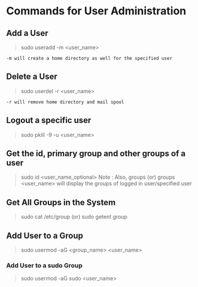 # Commands for User Administration

## Add a User

> sudo useradd -m <user_name>
  
`-m will create a home directory as well for the specified user`

## Delete a User

> sudo userdel -r <user_name>
   
`-r will remove home directory and mail spool`

## Logout a specific user
  
> sudo pkill -9 -u <user_name>

## Get the id, primary group and other groups of a user
  
> sudo id <user_name_optional>
> Note : Also, groups (or) groups <user_name> will display the groups of logged in user/specified user

## Get All Groups in the System
  
> sudo cat /etc/group
> (or)
> sudo getent group

## Add User to a Group
  
> sudo usermod -aG <group_name> <user_name>


  ### Add User to a sudo Group
  
  > sudo usermod -aG sudo <user_name>




